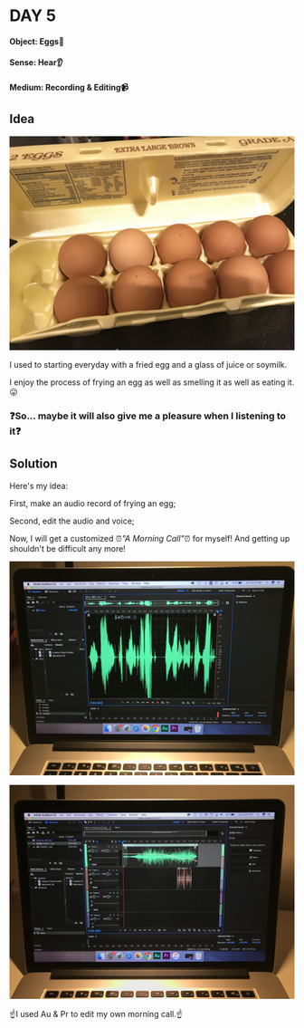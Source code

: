 # DAY 5

#### Object: Eggs:egg:

#### Sense: Hear:ear:

#### Medium: Recording & Editing:video_camera:

## Idea

![Img](pics/Day-5/pic-1.jpg)

I used to starting everyday with a fried egg and a glass of juice or soymilk.

I enjoy the process of frying an egg as well as smelling it as well as eating it.:stuck_out_tongue:

### :question:So... maybe it will also give me a pleasure when I listening to it:question:

## Solution

Here's my idea:

First, make an audio record of frying an egg;

Second, edit the audio and voice;

Now, I will get a customized :alarm_clock:*"A Morning Call"*:alarm_clock: for myself! And getting up shouldn't be difficult any more!

![Img](pics/Day-5/pic-2.jpg)

![Img](pics/Day-5/pic-3.jpg)

:point_up:I used Au & Pr to edit my own morning call.:point_up:
